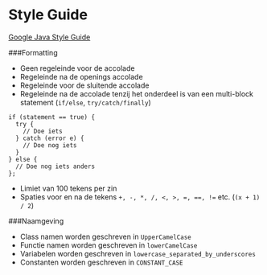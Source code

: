 Style Guide
===

[Google Java Style Guide]

###Formatting
- Geen regeleinde voor de accolade
- Regeleinde na de openings accolade
- Regeleinde voor de sluitende accolade
- Regeleinde na de accolade tenzij het onderdeel is van een multi-block statement (``if/else``, ``try/catch/finally``)

```
if (statement == true) {
  try {
    // Doe iets
  } catch (error e) {
    // Doe nog iets
  }
} else {
  // Doe nog iets anders
};
```

- Limiet van 100 tekens per zin
- Spaties voor en na de tekens ``+, -, *, /, <, >, =, ==, !=`` etc. (``(x + 1) / 2``)

###Naamgeving
- Class namen worden geschreven in ``UpperCamelCase``
- Functie namen worden geschreven in ``lowerCamelCase``
- Variabelen worden geschreven in ``lowercase_separated_by_underscores``
- Constanten worden geschreven in ``CONSTANT_CASE``





[Google Java Style Guide]:https://google-styleguide.googlecode.com/svn/trunk/javaguide.html
